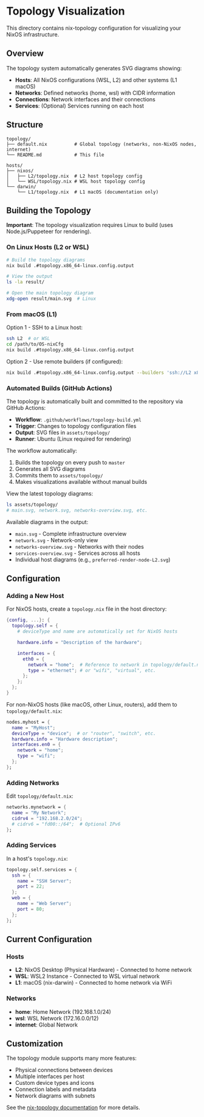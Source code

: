 # Topology Visualization

This directory contains nix-topology configuration for visualizing your NixOS infrastructure.

## Overview

The topology system automatically generates SVG diagrams showing:

- **Hosts**: All NixOS configurations (WSL, L2) and other systems (L1 macOS)
- **Networks**: Defined networks (home, wsl) with CIDR information
- **Connections**: Network interfaces and their connections
- **Services**: (Optional) Services running on each host

## Structure

```
topology/
├── default.nix          # Global topology (networks, non-NixOS nodes, internet)
└── README.md            # This file

hosts/
├── nixos/
│   ├── L2/topology.nix  # L2 host topology config
│   └── WSL/topology.nix # WSL host topology config
└── darwin/
    └── L1/topology.nix  # L1 macOS (documentation only)
```

## Building the Topology

**Important**: The topology visualization requires Linux to build (uses Node.js/Puppeteer for rendering).

### On Linux Hosts (L2 or WSL)

```bash
# Build the topology diagrams
nix build .#topology.x86_64-linux.config.output

# View the output
ls -la result/

# Open the main topology diagram
xdg-open result/main.svg  # Linux
```

### From macOS (L1)

Option 1 - SSH to a Linux host:

```bash
ssh L2  # or WSL
cd /path/to/OS-nixCfg
nix build .#topology.x86_64-linux.config.output
```

Option 2 - Use remote builders (if configured):

```bash
nix build .#topology.x86_64-linux.config.output --builders 'ssh://L2 x86_64-linux'
```

### Automated Builds (GitHub Actions)

The topology is automatically built and committed to the repository via GitHub Actions:

- **Workflow**: `.github/workflows/topology-build.yml`
- **Trigger**: Changes to topology configuration files
- **Output**: SVG files in `assets/topology/`
- **Runner**: Ubuntu (Linux required for rendering)

The workflow automatically:

1. Builds the topology on every push to `master`
2. Generates all SVG diagrams
3. Commits them to `assets/topology/`
4. Makes visualizations available without manual builds

View the latest topology diagrams:

```bash
ls assets/topology/
# main.svg, network.svg, networks-overview.svg, etc.
```

Available diagrams in the output:

- `main.svg` - Complete infrastructure overview
- `network.svg` - Network-only view
- `networks-overview.svg` - Networks with their nodes
- `services-overview.svg` - Services across all hosts
- Individual host diagrams (e.g., `preferred-render-node-L2.svg`)

## Configuration

### Adding a New Host

For NixOS hosts, create a `topology.nix` file in the host directory:

```nix
{config, ...}: {
  topology.self = {
    # deviceType and name are automatically set for NixOS hosts

    hardware.info = "Description of the hardware";

    interfaces = {
      eth0 = {
        network = "home";  # Reference to network in topology/default.nix
        type = "ethernet"; # or "wifi", "virtual", etc.
      };
    };
  };
}
```

For non-NixOS hosts (like macOS, other Linux, routers), add them to `topology/default.nix`:

```nix
nodes.myhost = {
  name = "MyHost";
  deviceType = "device";  # or "router", "switch", etc.
  hardware.info = "Hardware description";
  interfaces.en0 = {
    network = "home";
    type = "wifi";
  };
};
```

### Adding Networks

Edit `topology/default.nix`:

```nix
networks.mynetwork = {
  name = "My Network";
  cidrv4 = "192.168.2.0/24";
  # cidrv6 = "fd00::/64";  # Optional IPv6
};
```

### Adding Services

In a host's `topology.nix`:

```nix
topology.self.services = {
  ssh = {
    name = "SSH Server";
    port = 22;
  };
  web = {
    name = "Web Server";
    port = 80;
  };
};
```

## Current Configuration

### Hosts

- **L2**: NixOS Desktop (Physical Hardware) - Connected to home network
- **WSL**: WSL2 Instance - Connected to WSL virtual network
- **L1**: macOS (nix-darwin) - Connected to home network via WiFi

### Networks

- **home**: Home Network (192.168.1.0/24)
- **wsl**: WSL Network (172.16.0.0/12)
- **internet**: Global Network

## Customization

The topology module supports many more features:

- Physical connections between devices
- Multiple interfaces per host
- Custom device types and icons
- Connection labels and metadata
- Network diagrams with subnets

See the [nix-topology documentation](https://github.com/oddlama/nix-topology) for more details.
